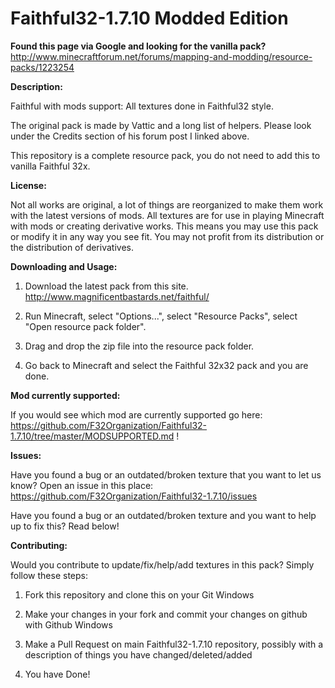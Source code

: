 Faithful32-1.7.10 Modded Edition
=================

**Found this page via Google and looking for the vanilla pack?**  http://www.minecraftforum.net/forums/mapping-and-modding/resource-packs/1223254

**Description:**

Faithful with mods support: All textures done in Faithful32 style.

The original pack is made by Vattic and a long list of helpers. Please look under the Credits section of his forum post I linked above.

This repository is a complete resource pack, you do not need to add this to vanilla Faithful 32x.

**License:**

Not all works are original, a lot of things are reorganized to make them work with the latest versions of mods.
All textures are for use in playing Minecraft with mods or creating derivative works.
This means you may use this pack or modify it in any way you see fit. You may not profit from its distribution or the distribution of derivatives.

**Downloading and Usage:**

1) Download the latest pack from this site. http://www.magnificentbastards.net/faithful/

2) Run Minecraft, select "Options...", select "Resource Packs", select "Open resource pack folder".

3) Drag and drop the zip file into the resource pack folder.

4) Go back to Minecraft and select the Faithful 32x32 pack and you are done.

**Mod currently supported:**

If you would see which mod are currently supported go here: https://github.com/F32Organization/Faithful32-1.7.10/tree/master/MODSUPPORTED.md !

**Issues:**

Have you found a bug or an outdated/broken texture that you want to let us know? Open an issue in this place: https://github.com/F32Organization/Faithful32-1.7.10/issues

Have you found a bug or an outdated/broken texture and you want to help up to fix this? Read below!

**Contributing:**

Would you contribute to update/fix/help/add textures in this pack? Simply follow these steps:

1) Fork this repository and clone this on your Git Windows

2) Make your changes in your fork and commit your changes on github with Github Windows

3) Make a Pull Request on main Faithful32-1.7.10 repository, possibly with a description of things you have changed/deleted/added

4) You have Done!